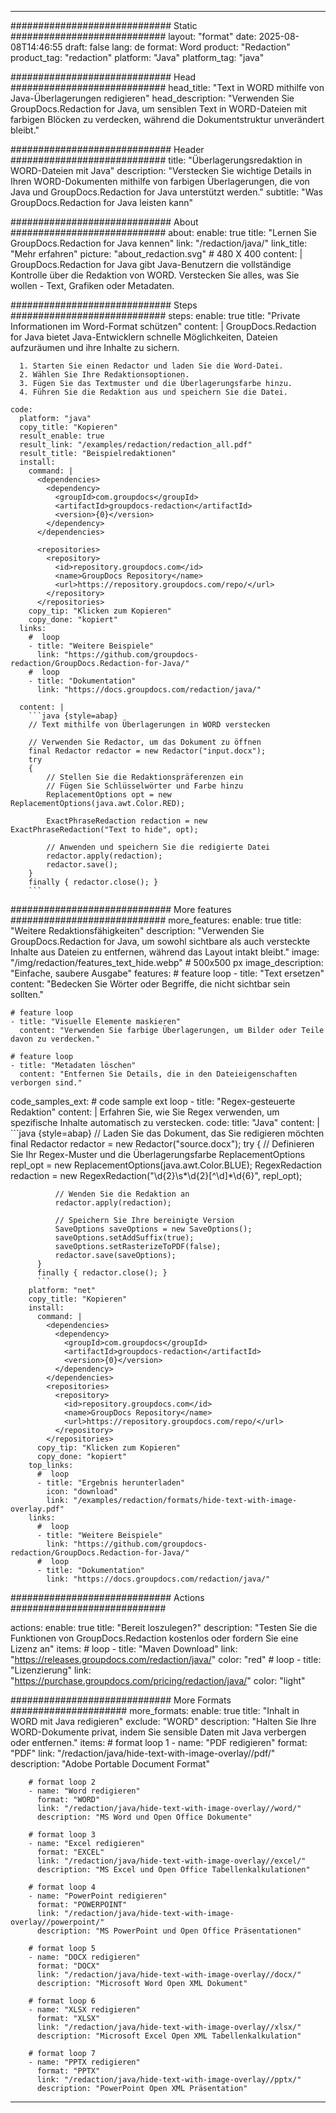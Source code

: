
---
############################# Static ############################
layout: "format"
date:  2025-08-08T14:46:55
draft: false
lang: de
format: Word
product: "Redaction"
product_tag: "redaction"
platform: "Java"
platform_tag: "java"

############################# Head ############################
head_title: "Text in WORD mithilfe von Java-Überlagerungen redigieren"
head_description: "Verwenden Sie GroupDocs.Redaction for Java, um sensiblen Text in WORD-Dateien mit farbigen Blöcken zu verdecken, während die Dokumentstruktur unverändert bleibt."

############################# Header ############################
title: "Überlagerungsredaktion in WORD-Dateien mit Java" 
description: "Verstecken Sie wichtige Details in Ihren WORD-Dokumenten mithilfe von farbigen Überlagerungen, die von Java und GroupDocs.Redaction for Java unterstützt werden."
subtitle: "Was GroupDocs.Redaction for Java leisten kann" 

############################# About ############################
about:
    enable: true
    title: "Lernen Sie GroupDocs.Redaction for Java kennen"
    link: "/redaction/java/"
    link_title: "Mehr erfahren"
    picture: "about_redaction.svg" # 480 X 400
    content: |
       GroupDocs.Redaction for Java gibt Java-Benutzern die vollständige Kontrolle über die Redaktion von WORD. Verstecken Sie alles, was Sie wollen - Text, Grafiken oder Metadaten.

############################# Steps ############################
steps:
    enable: true
    title: "Private Informationen im Word-Format schützen"
    content: |
      GroupDocs.Redaction for Java bietet Java-Entwicklern schnelle Möglichkeiten, Dateien aufzuräumen und ihre Inhalte zu sichern.
      
      1. Starten Sie einen Redactor und laden Sie die Word-Datei.
      2. Wählen Sie Ihre Redaktionsoptionen.
      3. Fügen Sie das Textmuster und die Überlagerungsfarbe hinzu.
      4. Führen Sie die Redaktion aus und speichern Sie die Datei.
   
    code:
      platform: "java"
      copy_title: "Kopieren"
      result_enable: true
      result_link: "/examples/redaction/redaction_all.pdf"
      result_title: "Beispielredaktionen"
      install:
        command: |
          <dependencies>
            <dependency>
              <groupId>com.groupdocs</groupId>
              <artifactId>groupdocs-redaction</artifactId>
              <version>{0}</version>
            </dependency>
          </dependencies>

          <repositories>
            <repository>
              <id>repository.groupdocs.com</id>
              <name>GroupDocs Repository</name>
              <url>https://repository.groupdocs.com/repo/</url>
            </repository>
          </repositories>
        copy_tip: "Klicken zum Kopieren"
        copy_done: "kopiert"
      links:
        #  loop
        - title: "Weitere Beispiele"
          link: "https://github.com/groupdocs-redaction/GroupDocs.Redaction-for-Java/"
        #  loop
        - title: "Dokumentation"
          link: "https://docs.groupdocs.com/redaction/java/"
          
      content: |
        ```java {style=abap}
        // Text mithilfe von Überlagerungen in WORD verstecken

        // Verwenden Sie Redactor, um das Dokument zu öffnen
        final Redactor redactor = new Redactor("input.docx");
        try
        {
            // Stellen Sie die Redaktionspräferenzen ein
            // Fügen Sie Schlüsselwörter und Farbe hinzu
            ReplacementOptions opt = new ReplacementOptions(java.awt.Color.RED);
            
            ExactPhraseRedaction redaction = new ExactPhraseRedaction("Text to hide", opt);

            // Anwenden und speichern Sie die redigierte Datei
            redactor.apply(redaction);
            redactor.save();
        }
        finally { redactor.close(); }
        ```            


############################# More features ############################
more_features:
  enable: true
  title: "Weitere Redaktionsfähigkeiten"
  description: "Verwenden Sie GroupDocs.Redaction for Java, um sowohl sichtbare als auch versteckte Inhalte aus Dateien zu entfernen, während das Layout intakt bleibt."
  image: "/img/redaction/features_text_hide.webp" # 500x500 px
  image_description: "Einfache, saubere Ausgabe"
  features:
    # feature loop
    - title: "Text ersetzen"
      content: "Bedecken Sie Wörter oder Begriffe, die nicht sichtbar sein sollten."

    # feature loop
    - title: "Visuelle Elemente maskieren"
      content: "Verwenden Sie farbige Überlagerungen, um Bilder oder Teile davon zu verdecken."

    # feature loop
    - title: "Metadaten löschen"
      content: "Entfernen Sie Details, die in den Dateieigenschaften verborgen sind."
      
  code_samples_ext:
    # code sample ext loop
    - title: "Regex-gesteuerte Redaktion"
      content: |
        Erfahren Sie, wie Sie Regex verwenden, um spezifische Inhalte automatisch zu verstecken.
      code:
        title: "Java"
        content: |
          ```java {style=abap}
          //  Laden Sie das Dokument, das Sie redigieren möchten
          final Redactor redactor = new Redactor("source.docx");
          try
          {
              // Definieren Sie Ihr Regex-Muster und die Überlagerungsfarbe
              ReplacementOptions repl_opt = new ReplacementOptions(java.awt.Color.BLUE);
              RegexRedaction redaction = new RegexRedaction("\\d{2}\\s*\\d{2}[^\\d]*\\d{6}", repl_opt);
              
              // Wenden Sie die Redaktion an
              redactor.apply(redaction);

              // Speichern Sie Ihre bereinigte Version
              SaveOptions saveOptions = new SaveOptions();
              saveOptions.setAddSuffix(true);
              saveOptions.setRasterizeToPDF(false);
              redactor.save(saveOptions);
          }
          finally { redactor.close(); }
          ```
        platform: "net"
        copy_title: "Kopieren"
        install:
          command: |
            <dependencies>
              <dependency>
                <groupId>com.groupdocs</groupId>
                <artifactId>groupdocs-redaction</artifactId>
                <version>{0}</version>
              </dependency>
            </dependencies>
            <repositories>
              <repository>
                <id>repository.groupdocs.com</id>
                <name>GroupDocs Repository</name>
                <url>https://repository.groupdocs.com/repo/</url>
              </repository>
            </repositories>
          copy_tip: "Klicken zum Kopieren"
          copy_done: "kopiert"
        top_links:
          #  loop
          - title: "Ergebnis herunterladen"
            icon: "download"
            link: "/examples/redaction/formats/hide-text-with-image-overlay.pdf"
        links:
          #  loop
          - title: "Weitere Beispiele"
            link: "https://github.com/groupdocs-redaction/GroupDocs.Redaction-for-Java/"
          #  loop
          - title: "Dokumentation"
            link: "https://docs.groupdocs.com/redaction/java/"


############################# Actions ############################

actions:
  enable: true
  title: "Bereit loszulegen?"
  description: "Testen Sie die Funktionen von GroupDocs.Redaction kostenlos oder fordern Sie eine Lizenz an"
  items:
    #  loop
    - title: "Maven Download"
      link: "https://releases.groupdocs.com/redaction/java/"
      color: "red"
        #  loop
    - title: "Lizenzierung"
      link: "https://purchase.groupdocs.com/pricing/redaction/java/"
      color: "light"


############################# More Formats #####################
more_formats:
    enable: true
    title: "Inhalt in WORD mit Java redigieren"
    exclude: "WORD"
    description: "Halten Sie Ihre WORD-Dokumente privat, indem Sie sensible Daten mit Java verbergen oder entfernen."
    items: 
        # format loop 1
        - name: "PDF redigieren"
          format: "PDF"
          link: "/redaction/java/hide-text-with-image-overlay//pdf/"
          description: "Adobe Portable Document Format"

        # format loop 2
        - name: "Word redigieren"
          format: "WORD"
          link: "/redaction/java/hide-text-with-image-overlay//word/"
          description: "MS Word und Open Office Dokumente"
          
        # format loop 3
        - name: "Excel redigieren"
          format: "EXCEL"
          link: "/redaction/java/hide-text-with-image-overlay//excel/"
          description: "MS Excel und Open Office Tabellenkalkulationen"

        # format loop 4
        - name: "PowerPoint redigieren"
          format: "POWERPOINT"
          link: "/redaction/java/hide-text-with-image-overlay//powerpoint/"
          description: "MS PowerPoint und Open Office Präsentationen"

        # format loop 5
        - name: "DOCX redigieren"
          format: "DOCX"
          link: "/redaction/java/hide-text-with-image-overlay//docx/"
          description: "Microsoft Word Open XML Dokument"
          
        # format loop 6
        - name: "XLSX redigieren"
          format: "XLSX"
          link: "/redaction/java/hide-text-with-image-overlay//xlsx/"
          description: "Microsoft Excel Open XML Tabellenkalkulation"
          
        # format loop 7
        - name: "PPTX redigieren"
          format: "PPTX"
          link: "/redaction/java/hide-text-with-image-overlay//pptx/"
          description: "PowerPoint Open XML Präsentation"


---